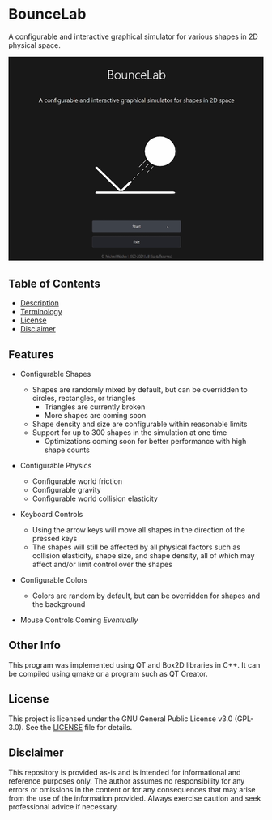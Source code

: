 # BounceLab

A configurable and interactive graphical simulator for various shapes in 2D physical space.  

<div align="center"><img src="demo.gif" alt="animated"/></div>  

## Table of Contents  

* [Description](#bouncelab)  
* [Terminology](#features)  
* [License](#license)  
* [Disclaimer](#disclaimer)  

## Features  

* Configurable Shapes  
  * Shapes are randomly mixed by default, but can be overridden to circles, rectangles, or triangles  
    * Triangles are currently broken  
    * More shapes are coming soon  
  * Shape density and size are configurable within reasonable limits  
  * Support for up to 300 shapes in the simulation at one time  
    * Optimizations coming soon for better performance with high shape counts  

* Configurable Physics  
  * Configurable world friction  
  * Configurable gravity  
  * Configurable world collision elasticity  

* Keyboard Controls  
  * Using the arrow keys will move all shapes in the direction of the pressed keys  
  * The shapes will still be affected by all physical factors such as collision elasticity, shape size, and shape density, all of which may affect and/or limit control over the shapes  

* Configurable Colors  
  * Colors are random by default, but can be overridden for shapes and the background  
  
* Mouse Controls Coming _Eventually_

## Other Info

This program was implemented using QT and Box2D libraries in C++. It can be compiled using qmake or a program such as QT Creator.  

## License  

This project is licensed under the GNU General Public License v3.0 (GPL-3.0). See the [LICENSE](LICENSE.txt) file for details.  

## Disclaimer  

This repository is provided as-is and is intended for informational and reference purposes only. The author assumes no responsibility for any errors or omissions in the content or for any consequences that may arise from the use of the information provided. Always exercise caution and seek professional advice if necessary.  
